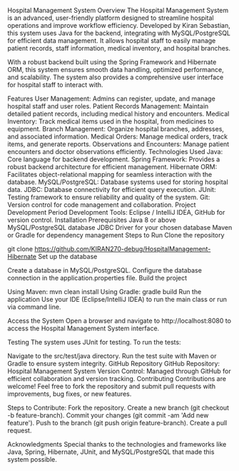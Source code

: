 Hospital Management System
Overview
The Hospital Management System is an advanced, user-friendly platform designed to streamline hospital operations and improve workflow efficiency. Developed by Kiran Sebastian, this system uses Java for the backend, integrating with MySQL/PostgreSQL for efficient data management. It allows hospital staff to easily manage patient records, staff information, medical inventory, and hospital branches.

With a robust backend built using the Spring Framework and Hibernate ORM, this system ensures smooth data handling, optimized performance, and scalability. The system also provides a comprehensive user interface for hospital staff to interact with.

Features
User Management: Admins can register, update, and manage hospital staff and user roles.
Patient Records Management: Maintain detailed patient records, including medical history and encounters.
Medical Inventory: Track medical items used in the hospital, from medicines to equipment.
Branch Management: Organize hospital branches, addresses, and associated information.
Medical Orders: Manage medical orders, track items, and generate reports.
Observations and Encounters: Manage patient encounters and doctor observations efficiently.
Technologies Used
Java: Core language for backend development.
Spring Framework: Provides a robust backend architecture for efficient management.
Hibernate ORM: Facilitates object-relational mapping for seamless interaction with the database.
MySQL/PostgreSQL: Database systems used for storing hospital data.
JDBC: Database connectivity for efficient query execution.
JUnit: Testing framework to ensure reliability and quality of the system.
Git: Version control for code management and collaboration.
Project Development Period
Development Tools: Eclipse / IntelliJ IDEA, GitHub for version control.
Installation
Prerequisites
Java 8 or above
MySQL/PostgreSQL database
JDBC Driver for your chosen database
Maven or Gradle for dependency management
Steps to Run
Clone the repository

git clone https://github.com/KIRAN270-debug/HospitalManagement-Hibernate
Set up the database

Create a database in MySQL/PostgreSQL.
Configure the database connection in the application.properties file.
Build the project

Using Maven:
mvn clean install
Using Gradle:
gradle build
Run the application
Use your IDE (Eclipse/IntelliJ IDEA) to run the main class or run via command line.

Access the System
Open a browser and navigate to http://localhost:8080 to access the Hospital Management System interface.

Testing
The system uses JUnit for testing. To run the tests:

Navigate to the src/test/java directory.
Run the test suite with Maven or Gradle to ensure system integrity.
GitHub Repository
GitHub Repository: Hospital Management System
Version Control: Managed through GitHub for efficient collaboration and version tracking.
Contributing
Contributions are welcome! Feel free to fork the repository and submit pull requests with improvements, bug fixes, or new features.

Steps to Contribute:
Fork the repository.
Create a new branch (git checkout -b feature-branch).
Commit your changes (git commit -am 'Add new feature').
Push to the branch (git push origin feature-branch).
Create a pull request.

Acknowledgments
Special thanks to the technologies and frameworks like Java, Spring, Hibernate, JUnit, and MySQL/PostgreSQL that made this system possible.

